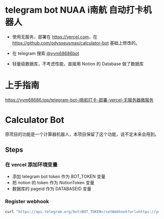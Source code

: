 # telegram bot NUAA i南航 自动打卡机器人

- 使用无服务，部署在 <https://vercel.com>，在 https://github.com/odysseusmax/calculator-bot 基础上修改的。

- 在 telegram 搜索 [@yym68686bot](https://t.me/yym68686bot)

- 轻量级数据库，不考虑性能，直接用 Notion 的 Database 做了数据库

# 上手指南

https://yym68686.top/telegram-bot-i南航打卡-部署-vercel-无服务器微服务

# Calculator Bot

原项目的功能是一个计算器机器人，本项目保留了这个功能，说不定未来会用到。

## Steps

### 在 vercel 添加环境变量

- 添加 telegram bot token 作为 BOT_TOKEN 变量
- 把 notion 的 token 作为 NotionToken 变量
- 数据库的 pageid 作为 DATABASEID 变量

### Register webhook

```bash
curl "https://api.telegram.org/bot<BOT_TOKEN>/setWebhook?url=https://your-project-name.vercel.app/api/webhook/"
```
